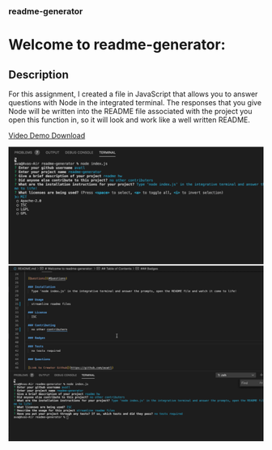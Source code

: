 
  
  ### readme-generator
  
  # Welcome to readme-generator:

  ## Description
  For this assignment, I created a file in JavaScript that allows you to answer questions with Node in the integrated terminal. The responses that you give Node will be written into the README file associated with the project you open this function in, so it will look and work like a well written README. 

  [Video Demo Download](Assets/hw3.mov)

  <img src="Assets/rm1.png">
  <img src="Assets/rm2.png">